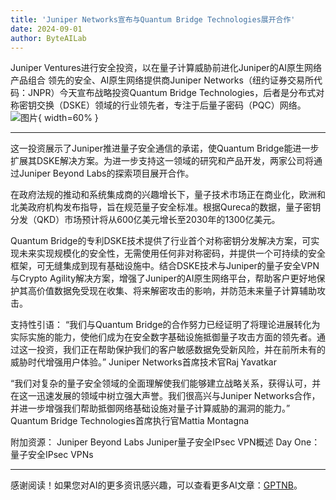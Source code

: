```yaml
---
title: 'Juniper Networks宣布与Quantum Bridge Technologies展开合作'
date: 2024-09-01
author: ByteAILab
---
```


Juniper Ventures进行安全投资，以在量子计算威胁前进化Juniper的AI原生网络产品组合
领先的安全、AI原生网络提供商Juniper Networks（纽约证券交易所代码：JNPR）今天宣布战略投资Quantum Bridge Technologies，后者是分布式对称密钥交换（DSKE）领域的行业领先者，专注于后量子密码（PQC）网络。![图片](https://ai-techpark.com/wp-content/uploads/2024/08/Junipe-960x540.jpg){ width=60% }

---
这一投资展示了Juniper推进量子安全通信的承诺，使Quantum Bridge能进一步扩展其DSKE解决方案。为进一步支持这一领域的研究和产品开发，两家公司将通过Juniper Beyond Labs的探索项目展开合作。

在政府法规的推动和系统集成商的兴趣增长下，量子技术市场正在商业化，欧洲和北美政府机构发布指导，旨在规范量子安全标准。根据Qureca的数据，量子密钥分发（QKD）市场预计将从600亿美元增长至2030年的1300亿美元。

Quantum Bridge的专利DSKE技术提供了行业首个对称密钥分发解决方案，可实现未来实现规模化的安全性，无需使用任何非对称密码，并提供一个可持续的安全框架，可无缝集成到现有基础设施中。结合DSKE技术与Juniper的量子安全VPN与Crypto Agility解决方案，增强了Juniper的AI原生网络平台，帮助客户更好地保护其高价值数据免受现在收集、将来解密攻击的影响，并防范未来量子计算辅助攻击。

支持性引语：
“我们与Quantum Bridge的合作努力已经证明了将理论进展转化为实际实施的能力，使他们成为在安全数字基础设施抵御量子攻击方面的领先者。通过这一投资，我们正在帮助保护我们的客户敏感数据免受新风险，并在前所未有的威胁时代增强用户体验。”
Juniper Networks首席技术官Raj Yavatkar

“我们对复杂的量子安全领域的全面理解使我们能够建立战略关系，获得认可，并在这一迅速发展的领域中树立强大声誉。我们很高兴与Juniper Networks合作，并进一步增强我们帮助抵御网络基础设施对量子计算威胁的漏洞的能力。”
Quantum Bridge Technologies首席执行官Mattia Montagna

附加资源：
Juniper Beyond Labs
Juniper量子安全IPsec VPN概述
Day One：量子安全IPsec VPNs

---
感谢阅读！如果您对AI的更多资讯感兴趣，可以查看更多AI文章：[GPTNB](https://gptnb.com)。